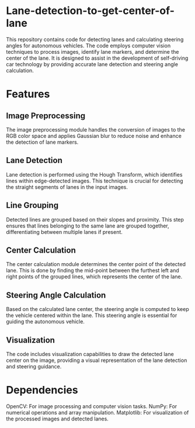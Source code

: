 # Lane-detection-to-get-center-of-lane
This repository contains code for detecting lanes and calculating steering angles for autonomous vehicles. The code employs computer vision techniques to process images, identify lane markers, and determine the center of the lane. It is designed to assist in the development of self-driving car technology by providing accurate lane detection and steering angle calculation.

# Features

## Image Preprocessing
The image preprocessing module handles the conversion of images to the RGB color space and applies Gaussian blur to reduce noise and enhance the detection of lane markers.

## Lane Detection
Lane detection is performed using the Hough Transform, which identifies lines within edge-detected images. This technique is crucial for detecting the straight segments of lanes in the input images.

## Line Grouping
Detected lines are grouped based on their slopes and proximity. This step ensures that lines belonging to the same lane are grouped together, differentiating between multiple lanes if present.

## Center Calculation
The center calculation module determines the center point of the detected lane. This is done by finding the mid-point between the furthest left and right points of the grouped lines, which represents the center of the lane.

## Steering Angle Calculation
Based on the calculated lane center, the steering angle is computed to keep the vehicle centered within the lane. This steering angle is essential for guiding the autonomous vehicle.

## Visualization
The code includes visualization capabilities to draw the detected lane center on the image, providing a visual representation of the lane detection and steering guidance.

# Dependencies
OpenCV: For image processing and computer vision tasks.
NumPy: For numerical operations and array manipulation.
Matplotlib: For visualization of the processed images and detected lanes.

